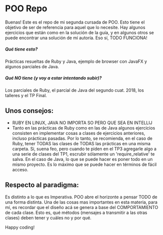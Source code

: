 # POO Repo
Buenas! Este es el repo de mi segunda cursada de POO. Esto tiene el objetivo de ser de referencia para aquel que lo necesite. Hay algunos ejercicios que están como en la solución de la guía, y en algunos otros se puede encontrar una solución de mí autoría. Eso sí, TODO FUNCIONA! 

##### Qué tiene esto? 
Prácticas resueltas de Ruby y Java, ejemplo de browser con JavaFX y algunos parciales de Java.

##### Qué NO tiene (y voy a estar intentando subir)? 
Los parciales de Ruby, el parcial de Java del segundo cuat. 2018, los talleres y el TP Final.

## Unos consejos:
- RUBY EN LINUX, JAVA NO IMPORTA SO PERO QUE SEA EN INTELLIJ
- Tanto en las prácticas de Ruby como en las de Java algunos ejercicios consisten en implementar cosas a clases de ejercicios anteriores, incluso prácticas pasadas. 
Por lo tanto, se recomienda, en el caso de Ruby, tener TODAS las clases de TODAS las prácticas en una misma carpeta. 
Si, suena feo, pero cuando te piden en el TP3 agregarle algo a una serie de clases del TP1, escrubir sólamente un 'require_relative' te salva.
En el caso de Java, lo que se puede hacer es poner todo en un mismo proyecto. Es lo máximo que se puede hacer en términos de fácil acceso.

## Respecto al paradigma:
Es distinto a lo que es Imperativa. POO abre el horizonte a pensar TODO de una forma distinta. Una de las cosas mas importantes en esta materia, para mí, es recordar que el diseño acá se genera a base del COMPORTAMIENTO de cada clase. Esto es, qué métodos (mensajes a transmitir a las otras clases) deben tener y cuáles no y por qué.

Happy coding!
